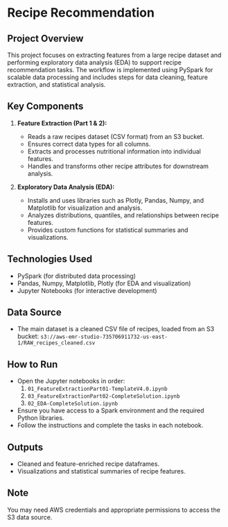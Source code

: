# Recipe Recommendation

## Project Overview
This project focuses on extracting features from a large recipe dataset and performing exploratory data analysis (EDA) to support recipe recommendation tasks. The workflow is implemented using PySpark for scalable data processing and includes steps for data cleaning, feature extraction, and statistical analysis.

## Key Components
1. **Feature Extraction (Part 1 & 2):**
   - Reads a raw recipes dataset (CSV format) from an S3 bucket.
   - Ensures correct data types for all columns.
   - Extracts and processes nutritional information into individual features.
   - Handles and transforms other recipe attributes for downstream analysis.

2. **Exploratory Data Analysis (EDA):**
   - Installs and uses libraries such as Plotly, Pandas, Numpy, and Matplotlib for visualization and analysis.
   - Analyzes distributions, quantiles, and relationships between recipe features.
   - Provides custom functions for statistical summaries and visualizations.

## Technologies Used
- PySpark (for distributed data processing)
- Pandas, Numpy, Matplotlib, Plotly (for EDA and visualization)
- Jupyter Notebooks (for interactive development)

## Data Source
- The main dataset is a cleaned CSV file of recipes, loaded from an S3 bucket:
  `s3://aws-emr-studio-735706911732-us-east-1/RAW_recipes_cleaned.csv`

## How to Run
- Open the Jupyter notebooks in order:
  1. `01_FeatureExtractionPart01-TemplateV4.0.ipynb`
  2. `03_FeatureExtractionPart02-CompleteSolution.ipynb`
  3. `02_EDA-CompleteSolution.ipynb`
- Ensure you have access to a Spark environment and the required Python libraries.
- Follow the instructions and complete the tasks in each notebook.

## Outputs
- Cleaned and feature-enriched recipe dataframes.
- Visualizations and statistical summaries of recipe features.

## Note
You may need AWS credentials and appropriate permissions to access the S3 data source.
